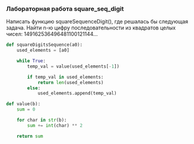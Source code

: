 ### Лабораторная работа square_seq_digit
Написать функцию squareSequenceDigit(), где решалась бы следующая задача. Найти n-ю цифру последовательности из квадратов целых чисел: 149162536496481100121144...


```python
def squareDigitsSequence(a0):
    used_elements = [a0]

    while True:
        temp_val = value(used_elements[-1])

        if temp_val in used_elements:
            return len(used_elements)
        else:
            used_elements.append(temp_val)

def value(b):
    sum = 0

    for char in str(b):
        sum += int(char) ** 2

    return sum
```


```python

```
